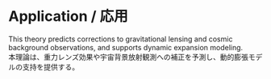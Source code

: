 # Application / 応用

This theory predicts corrections to gravitational lensing and cosmic background observations, and supports dynamic expansion modeling.  
本理論は、重力レンズ効果や宇宙背景放射観測への補正を予測し、動的膨張モデルの支持を提供する。
